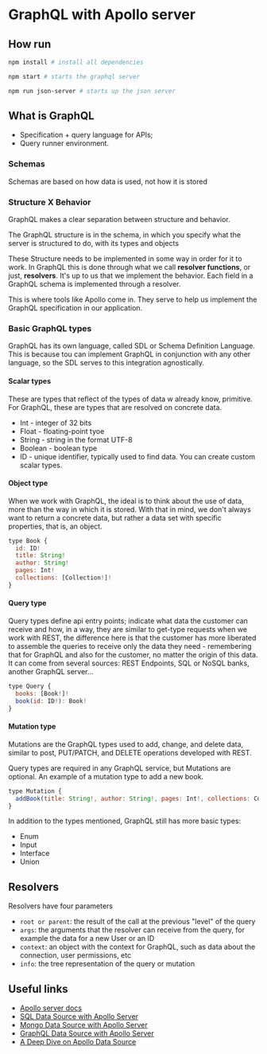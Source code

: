 # GraphQL with Apollo server

## How run

```bash
npm install # install all dependencies
```

```bash
npm start # starts the graphql server
```

```bash
npm run json-server # starts up the json server
```

## What is GraphQL

-   Specification + query language for APIs;
-   Query runner environment.

### Schemas

Schemas are based on how data is used, not how it is stored

### Structure X Behavior

GraphQL makes a clear separation between structure and behavior.

The GraphQL structure is in the schema, in which you specify what the server is structured to do, with its types and objects

These Structure needs to be implemented in some way in order for it to work. In GraphQL this is done through what we call **resolver functions**, or just, **resolvers**. It's up to us that we implement the behavior. Each field in a GraphQL schema is implemented through a resolver.

This is where tools like Apollo come in. They serve to help us implement the GraphQL specification in our application.

### Basic GraphQL types

GraphQL has its own language, called SDL or Schema Definition Language. This is because tou can implement GraphQL in conjunction with any other language, so the SDL serves to this integration agnostically.

#### **Scalar types**

These are types that reflect of the types of data w already know, primitive. For GraphQL, these are types that are resolved on concrete data.

-   Int - integer of 32 bits
-   Float - floating-point tyoe
-   String - string in the format UTF-8
-   Boolean - boolean type
-   ID - unique identifier, typically used to find data. You can create custom scalar types.

#### **Object type**

When we work with GraphQL, the ideal is to think about the use of data, more than the way in which it is stored. With that in mind, we don't always want to return a concrete data, but rather a data set with specific properties, that is, an object.

```js
type Book {
  id: ID!
  title: String!
  author: String!
  pages: Int!
  collections: [Collection!]!
}
```

#### **Query type**

Query types define api entry points; indicate what data the customer can receive and how, in a way, they are similar to get-type requests when we work with REST, the difference here is that the customer has more liberated to assemble the queries to receive only the data they need - remembering that for GraphQL and also for the customer, no matter the origin of this data. It can come from several sources: REST Endpoints, SQL or NoSQL banks, another GraphQL server...

```js
type Query {
  books: [Book!]!
  book(id: ID!): Book!
}
```

#### **Mutation type**

Mutations are the GraphQL types used to add, change, and delete data, similar to post, PUT/PATCH, and DELETE operations developed with REST.

Query types are required in any GraphQL service, but Mutations are optional. An example of a mutation type to add a new book.

```js
type Mutation {
  addBook(title: String!, author: String!, pages: Int!, collections: Collection!): Book!
}
```

In addition to the types mentioned, GraphQL still has more basic types:

-   Enum
-   Input
-   Interface
-   Union

## Resolvers

Resolvers have four parameters

- `root or parent`: the result of the call at the previous "level" of the query
- `args`: the arguments that the resolver can receive from the query, for example the data for a new User or an ID
- `context`: an object with the context for GraphQL, such as data about the connection, user permissions, etc
- `info`: the tree representation of the query or mutation

## Useful links

- [Apollo server docs](https://www.apollographql.com/docs/apollo-server/)
- [SQL Data Source with Apollo Server](https://github.com/cvburgess/SQLDataSource)
- [Mongo Data Source with Apollo Server](https://github.com/GraphQLGuide/apollo-datasource-mongodb/)
- [GraphQL Data Source with Apollo Server](https://github.com/poetic/apollo-datasource-graphql)
- [A Deep Dive on Apollo Data Source](https://www.apollographql.com/blog/backend/data-sources/a-deep-dive-on-apollo-data-sources/)
